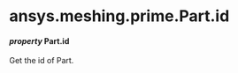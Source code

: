 # ansys.meshing.prime.Part.id



#### *property* Part.id

Get the id of Part.

<!-- !! processed by numpydoc !! -->
